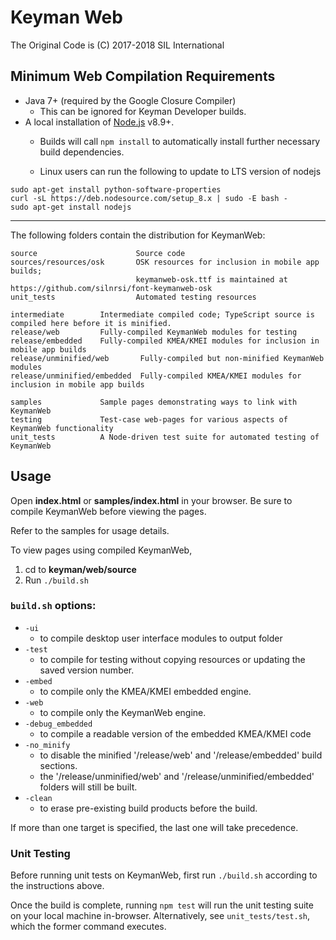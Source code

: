 # Keyman Web
The Original Code is (C) 2017-2018 SIL International

## Minimum Web Compilation Requirements

* Java 7+ (required by the Google Closure Compiler)
    * This can be ignored for Keyman Developer builds.
* A local installation of [Node.js](https://nodejs.org/) v8.9+.
	* Builds will call `npm install` to automatically install further necessary build dependencies.

	* Linux users can run the following to update to LTS version of nodejs

```
sudo apt-get install python-software-properties
curl -sL https://deb.nodesource.com/setup_8.x | sudo -E bash -
sudo apt-get install nodejs
```

**********************************************************************

The following folders contain the distribution for KeymanWeb:

	source                      Source code
	sources/resources/osk       OSK resources for inclusion in mobile app builds;
	                            keymanweb-osk.ttf is maintained at https://github.com/silnrsi/font-keymanweb-osk
	unit_tests                  Automated testing resources

	intermediate    	Intermediate compiled code; TypeScript source is compiled here before it is minified.
	release/web			Fully-compiled KeymanWeb modules for testing
	release/embedded	Fully-compiled KMEA/KMEI modules for inclusion in mobile app builds
	release/unminified/web       Fully-compiled but non-minified KeymanWeb modules
	release/unminified/embedded  Fully-compiled KMEA/KMEI modules for inclusion in mobile app builds

	samples				Sample pages demonstrating ways to link with KeymanWeb
	testing     		Test-case web-pages for various aspects of KeymanWeb functionality
	unit_tests			A Node-driven test suite for automated testing of KeymanWeb

## Usage
Open **index.html** or **samples/index.html** in your browser. Be sure to compile KeymanWeb before viewing the pages.

Refer to the samples for usage details.

To view pages using compiled KeymanWeb,
1. cd to **keyman/web/source**
2. Run `./build.sh`

### `build.sh` options:

*  `-ui`
    - to compile desktop user interface modules to output folder
*  `-test`
    - to compile for testing without copying resources or updating the saved version number.
*  `-embed`
    - to compile only the KMEA/KMEI embedded engine.
*  `-web`
    - to compile only the KeymanWeb engine.
*  `-debug_embedded`
    - to compile a readable version of the embedded KMEA/KMEI code
*  `-no_minify`
    - to disable the minified '/release/web' and '/release/embedded' build sections.
	- the '/release/unminified/web' and '/release/unminified/embedded' folders will still be built.
*  `-clean`
    - to erase pre-existing build products before the build.

If more than one target is specified, the last one will take precedence.

### Unit Testing ###

Before running unit tests on KeymanWeb, first run `./build.sh` according to the instructions above.

Once the build is complete, running `npm test` will run the unit testing suite on your local machine in-browser.  Alternatively, see `unit_tests/test.sh`, which the former command executes.

